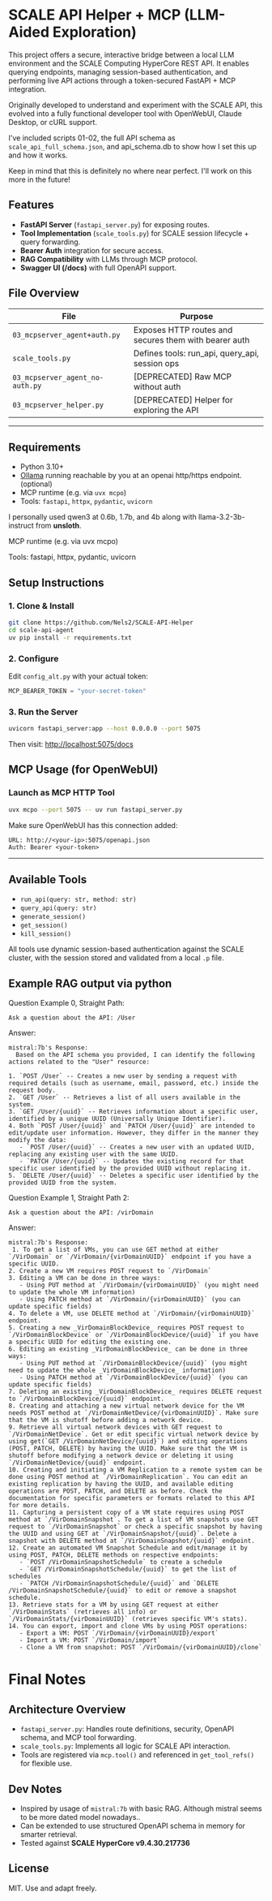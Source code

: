 # SCALE API Helper + MCP (LLM-Aided Exploration)

This project offers a secure, interactive bridge between a local LLM environment and the SCALE Computing HyperCore REST API. It enables querying endpoints, managing session-based authentication, and performing live API actions through a token-secured FastAPI + MCP integration.

Originally developed to understand and experiment with the SCALE API, this evolved into a fully functional developer tool with OpenWebUI, Claude Desktop, or cURL support.


I've included scripts 01-02, the full API schema as `scale_api_full_schema.json`, and api_schema.db to show how I set this up and how it works.

Keep in mind that this is definitely no where near perfect. I'll work on this more in the future!

## Features

- **FastAPI Server** (`fastapi_server.py`) for exposing routes.
- **Tool Implementation** (`scale_tools.py`) for SCALE session lifecycle + query forwarding.
- **Bearer Auth** integration for secure access.
- **RAG Compatibility** with LLMs through MCP protocol.
- **Swagger UI (/docs)** with full OpenAPI support.

## File Overview

| File                            | Purpose                                               |
| ------------------------------- | ----------------------------------------------------- |
| `03_mcpserver_agent+auth.py`    | Exposes HTTP routes and secures them with bearer auth |
| `scale_tools.py`                | Defines tools: run\_api, query\_api, session ops      |
| `03_mcpserver_agent_no-auth.py` | [DEPRECATED] Raw MCP without auth                     |
| `03_mcpserver_helper.py`        | [DEPRECATED] Helper for exploring the API             |

---


## Requirements
- Python 3.10+
- [Ollama](https://ollama.com/) running reachable by you at an openai http/https endpoint. (optional)
- MCP runtime (e.g. via `uvx mcpo`)
- Tools: `fastapi`, `httpx`, `pydantic`, `uvicorn`

I personally used qwen3 at 0.6b, 1.7b, and 4b along with llama-3.2-3b-instruct from **unsloth**.

MCP runtime (e.g. via uvx mcpo)

Tools: fastapi, httpx, pydantic, uvicorn

## Setup Instructions

### 1. Clone & Install

```bash
git clone https://github.com/Nels2/SCALE-API-Helper
cd scale-api-agent
uv pip install -r requirements.txt
```

### 2. Configure

Edit `config_alt.py` with your actual token:

```python
MCP_BEARER_TOKEN = "your-secret-token"
```

### 3. Run the Server

```bash
uvicorn fastapi_server:app --host 0.0.0.0 --port 5075
```

Then visit: [http://localhost:5075/docs](http://localhost:5075/docs)

## MCP Usage (for OpenWebUI)

### Launch as MCP HTTP Tool

```bash
uvx mcpo --port 5075 -- uv run fastapi_server.py
```

Make sure OpenWebUI has this connection added:

```
URL: http://<your-ip>:5075/openapi.json
Auth: Bearer <your-token>
```

---

## Available Tools

- `run_api(query: str, method: str)`
- `query_api(query: str)`
- `generate_session()`
- `get_session()`
- `kill_session()`

All tools use dynamic session-based authentication against the SCALE cluster, with the session stored and validated from a local `.p` file.


## Example RAG output via python
Question Example 0, Straight Path: 
``` 
Ask a question about the API: /User
```
Answer:
```
mistral:7b's Response:
  Based on the API schema you provided, I can identify the following actions related to the "User" resource:

1. `POST /User` -- Creates a new user by sending a request with required details (such as username, email, password, etc.) inside the request body.
2. `GET /User` -- Retrieves a list of all users available in the system.
3. `GET /User/{uuid}` -- Retrieves information about a specific user, identified by a unique UUID (Universally Unique Identifier).
4. Both `POST /User/{uuid}` and `PATCH /User/{uuid}` are intended to edit/update user information. However, they differ in the manner they modify the data:
   - `POST /User/{uuid}` -- Creates a new user with an updated UUID, replacing any existing user with the same UUID.
   - `PATCH /User/{uuid}` -- Updates the existing record for that specific user identified by the provided UUID without replacing it.
5. `DELETE /User/{uuid}` -- Deletes a specific user identified by the provided UUID from the system.
```

Question Example 1, Straight Path 2:
```
Ask a question about the API: /virDomain
```
Answer:
```
mistral:7b's Response:
 1. To get a list of VMs, you can use GET method at either `/VirDomain` or `/VirDomain/{virDomainUUID}` endpoint if you have a specific UUID.
2. Create a new VM requires POST request to `/VirDomain`
3. Editing a VM can be done in three ways:
   - Using PUT method at `/VirDomain/{virDomainUUID}` (you might need to update the whole VM information)
   - Using PATCH method at `/VirDomain/{virDomainUUID}` (you can update specific fields)
4. To delete a VM, use DELETE method at `/VirDomain/{virDomainUUID}` endpoint.
5. Creating a new _VirDomainBlockDevice_ requires POST request to `/VirDomainBlockDevice` or `/VirDomainBlockDevice/{uuid}` if you have a specific UUID for editing the existing one.
6. Editing an existing _VirDomainBlockDevice_ can be done in three ways:
   - Using PUT method at `/VirDomainBlockDevice/{uuid}` (you might need to update the whole _VirDomainBlockDevice_ information)
   - Using PATCH method at `/VirDomainBlockDevice/{uuid}` (you can update specific fields)
7. Deleting an existing _VirDomainBlockDevice_ requires DELETE request to `/VirDomainBlockDevice/{uuid}` endpoint.
8. Creating and attaching a new virtual network device for the VM needs POST method at `/VirDomainNetDevice/{virDomainUUID}`. Make sure that the VM is shutoff before adding a network device.
9. Retrieve all virtual network devices with GET request to `/VirDomainNetDevice`. Get or edit specific virtual network device by using get(`GET /VirDomainNetDevice/{uuid}`) and editing operations (POST, PATCH, DELETE) by having the UUID. Make sure that the VM is shutoff before modifying a network device or deleting it using `/VirDomainNetDevice/{uuid}` endpoint.
10. Creating and initiating a VM Replication to a remote system can be done using POST method at `/VirDomainReplication`. You can edit an existing replication by having the UUID, and available editing operations are POST, PATCH, and DELETE as before. Check the documentation for specific parameters or formats related to this API for more details.
11. Capturing a persistent copy of a VM state requires using POST method at `/VirDomainSnapshot`. To get a list of VM snapshots use GET request to `/VirDomainSnapshot` or check a specific snapshot by having the UUID and using GET at `/VirDomainSnapshot/{uuid}`. Delete a snapshot with DELETE method at `/VirDomainSnapshot/{uuid}` endpoint.
12. Create an automated VM Snapshot Schedule and edit/manage it by using POST, PATCH, DELETE methods on respective endpoints:
   - `POST /VirDomainSnapshotSchedule` to create a schedule
   - `GET /VirDomainSnapshotSchedule/{uuid}` to get the list of schedules
   - `PATCH /VirDomainSnapshotSchedule/{uuid}` and `DELETE /VirDomainSnapshotSchedule/{uuid}` to edit or remove a snapshot schedule.
13. Retrieve stats for a VM by using GET request at either `/VirDomainStats` (retrieves all info) or `/VirDomainStats/{virDomainUUID}` (retrieves specific VM's stats).
14. You can export, import and clone VMs by using POST operations:
   - Export a VM: POST `/VirDomain/{virDomainUUID}/export`
   - Import a VM: POST `/VirDomain/import`
   - Clone a VM from snapshot: POST `/VirDomain/{virDomainUUID}/clone`
```



# Final Notes
## Architecture Overview

- `fastapi_server.py`: Handles route definitions, security, OpenAPI schema, and MCP tool forwarding.
- `scale_tools.py`: Implements all logic for SCALE API interaction.
- Tools are registered via `mcp.tool()` and referenced in `get_tool_refs()` for flexible use.

## Dev Notes

- Inspired by usage of `mistral:7b` with basic RAG. Although mistral seems to be more dated model nowadays..
- Can be extended to use structured OpenAPI schema in memory for smarter retrieval.
- Tested against **SCALE HyperCore v9.4.30.217736**


## License

MIT. Use and adapt freely.
